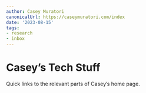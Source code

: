 ```yaml
---
author: Casey Muratori
canonicalUrl: https://caseymuratori.com/index
date: '2023-08-15'
tags:
- research
- inbox
---
```


# Casey’s Tech Stuff

Quick links to the relevant parts of Casey’s home page.